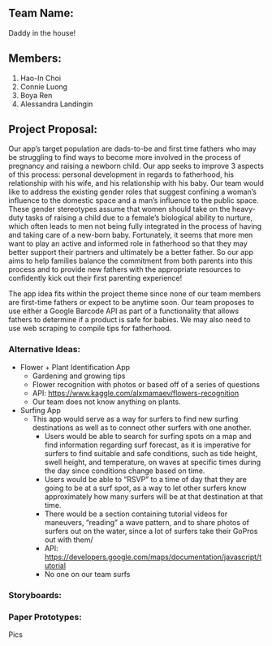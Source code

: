 ## Team Name: 
Daddy in the house!

## Members: 
1. Hao-In Choi
2. Connie Luong 
3. Boya Ren 
4. Alessandra Landingin

## Project Proposal:
Our app’s target population are dads-to-be and first time fathers who may be struggling to find ways to become more involved in the process of pregnancy and raising a  newborn child. Our app seeks to improve 3 aspects of this process: personal development in regards to fatherhood,  his relationship with his wife, and his relationship with his baby. Our team would like to address the existing gender roles that suggest confining a woman’s influence to the domestic space and a man’s influence to the public space. These gender stereotypes assume that women should take on the heavy-duty tasks of raising a child due to a female’s biological ability to nurture, which often leads to men not being fully integrated in the process of having and taking care of a new-born baby. Fortunately, it seems that more men want to play an active and informed role in fatherhood so that they may better support their partners and ultimately be a better father.  So our app aims to help families balance the commitment from both parents into this process and to provide new fathers with the appropriate resources to confidently kick out their first parenting experience!

The app idea fits within the project theme since none of our team members are first-time fathers or expect to be anytime soon. Our team proposes to use either a Google Barcode API as part of a functionality that allows fathers to determine if a product is safe for babies. We may also need to use web scraping to compile tips for fatherhood.  


### Alternative Ideas:
* Flower + Plant Identification App
    * Gardening and growing tips
    * Flower recognition with photos or based off of a series of questions
    * API: https://www.kaggle.com/alxmamaev/flowers-recognition
    * Our team does not know anything on plants. 
* Surfing App
    * This app would serve as a way for surfers to find new surfing destinations as well as to connect other surfers with one another.
        * Users would be able to search for surfing spots on a map and find information regarding surf forecast, as it is imperative for surfers to find suitable and safe conditions,  such as tide height, swell height, and temperature, on waves at specific times during the day since conditions change based on time.
        * Users would be able to “RSVP” to a time of day that they are going to be at a surf spot, as a way to let other surfers know approximately how many surfers will be at that destination at that time. 
        * There would be a section containing tutorial videos for maneuvers, “reading” a wave pattern, and to share photos of surfers out on the water, since a lot of surfers take their GoPros out with them/
        * API: https://developers.google.com/maps/documentation/javascript/tutorial
        * No one on our team surfs


### Storyboards:


### Paper Prototypes:
Pics
